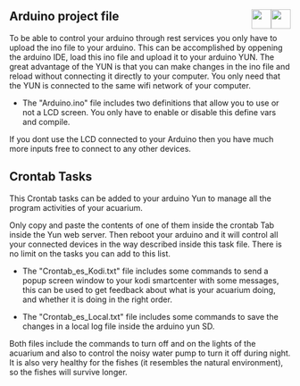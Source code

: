 
## Arduino project file <a href="https://github.com/Alblahm/Voice-Controled-Acuarium/blob/master/Arduino_Code/README.es.md"><img src="https://github.com/Alblahm/Voice-Controled-Acuarium/blob/master/img/Flag_of_Spain.png" align="right" hspace="0" vspace="0" width="35px"></a> <a href="https://github.com/Alblahm/Voice-Controled-Acuarium/blob/master/Arduino_Code/README.md"><img src="https://github.com/Alblahm/Voice-Controled-Acuarium/blob/master/img/Flag_of_Union.png" align="right" hspace="0" vspace="0" width="35px"></a>
To be able to control your arduino through rest services you only have to upload the ino file to your arduino. This can be accomplished
by oppening the arduino IDE, load this ino file and upload it to your arduino YUN. The great advantage of the YUN is that you can make
changes in the ino file and reload without connecting it directly to your computer. You only need that the YUN is connected to the same
wifi network of your computer.

* The "Arduino.ino" file includes two definitions that allow you to use or not a LCD screen. You only have to enable or disable this define vars and compile.

If you dont use the LCD connected to your Arduino then you have much more inputs free to connect to any other devices. 

## Crontab Tasks 
This Crontab tasks can be added to your arduino Yun to manage all the program activities of your acuarium.

Only copy and paste the contents of one of them inside the crontab Tab inside the Yun web server. Then reboot your arduino and it will control all your connected devices in the way described inside this task file. There is no limit on the tasks you can add to this list.

* The "Crontab_es_Kodi.txt" file includes some commands to send a popup screen window to your kodi smartcenter with some messages, this 
can be used to get feedback about what is your acuarium doing, and whether it is doing in the right order.

* The "Crontab_es_Local.txt" file includes some commands to save the changes in a local log file inside the arduino yun SD.

Both files include the commands to turn off and on the lights of the acuarium and also to control the noisy water
pump to turn it off during night. It is also very healthy for the fishes (it resembles the natural environment), so the fishes will 
survive longer.


